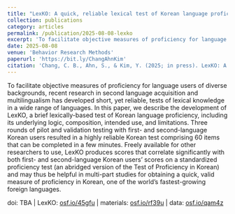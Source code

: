 ```yaml
---
title: "LexKO: A quick, reliable lexical test of Korean language proficiency"
collection: publications
category: articles
permalink: /publication/2025-08-08-lexko
excerpt: 'To facilitate objective measures of proficiency for language users of diverse backgrounds, recent research in second language...'
date: 2025-08-08
venue: 'Behavior Research Methods'
paperurl: 'https://bit.ly/ChangAhnKim'
citation: 'Chang, C. B., Ahn, S., & Kim, Y. (2025; in press). LexKO: A quick, reliable lexical test of Korean language proficiency.'
---
```


To facilitate objective measures of proficiency for language users of diverse backgrounds, recent research in second language acquisition and multilingualism has developed short, yet reliable, tests of lexical knowledge in a wide range of languages. In this paper, we describe the development of LexKO, a brief lexically-based test of Korean language proficiency, including its underlying logic, composition, intended use, and limitations. Three rounds of pilot and validation testing with first- and second-language Korean users resulted in a highly reliable Korean test comprising 60 items that can be completed in a few minutes. Freely available for other researchers to use, LexKO produces scores that correlate significantly with both first- and second-language Korean users’ scores on a standardized proficiency test (an abridged version of the Test of Proficiency in Korean) and may thus be helpful in multi-part studies for obtaining a quick, valid measure of proficiency in Korean, one of the world’s fastest-growing foreign languages.

doi: TBA | LexKO: <a href="https://osf.io/45gfu/" target="_blank">osf.io/45gfu</a> | materials: <a href="https://osf.io/rf39u/" target="_blank">osf.io/rf39u</a> | data: <a href="https://osf.io/qam4z/" target="_blank">osf.io/qam4z</a>

